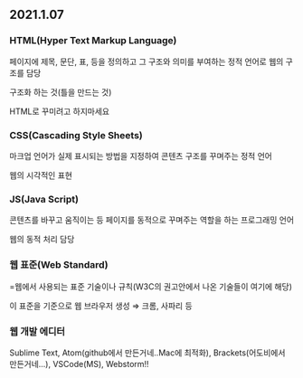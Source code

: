 ## 2021.1.07
### HTML(Hyper Text Markup Language)

페이지에 제목, 문단, 표, 등을 정의하고 그 구조와 의미를 부여하는 정적 언어로 웹의 구조를 담당<br>

구조화 하는 것(틀을 만드는 것)<br>

HTML로 꾸미려고 하지마세요<br>

### CSS(Cascading Style Sheets)

마크업 언어가 실제 표시되는 방법을 지정하여 콘텐츠 구조를 꾸며주는 정적 언어<br>

웹의 시각적인 표현<br>

### JS(Java Script)

콘텐츠를 바꾸고 움직이는 등 페이지를 동적으로 꾸며주는 역할을 하는 프로그래밍 언어<br>

웹의 동적 처리 담당<br>

### 웹 표준(Web Standard)

=웹에서 사용되는 표준 기술이나 규칙(W3C의 권고안에서 나온 기술들이 여기에 해당)<br>

이 표준을 기준으로 웹 브라우저 생성 ⇒ 크롬, 사파리 등<br>

### 웹 개발 에디터

Sublime Text, Atom(github에서 만든거네..Mac에 최적화), Brackets(어도비에서 만든거네...),  VSCode(MS), Webstorm!!
